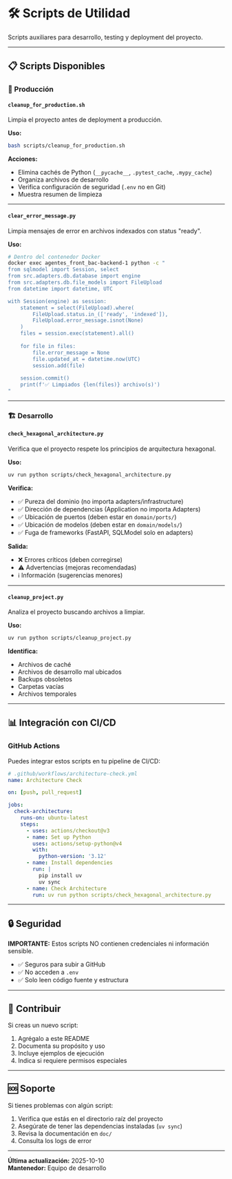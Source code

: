 # 🛠️ Scripts de Utilidad

Scripts auxiliares para desarrollo, testing y deployment del proyecto.

---

## 📋 Scripts Disponibles

### 🧹 Producción

#### `cleanup_for_production.sh`
Limpia el proyecto antes de deployment a producción.

**Uso:**
```bash
bash scripts/cleanup_for_production.sh
```

**Acciones:**
- Elimina cachés de Python (`__pycache__`, `.pytest_cache`, `.mypy_cache`)
- Organiza archivos de desarrollo
- Verifica configuración de seguridad (`.env` no en Git)
- Muestra resumen de limpieza

---

#### `clear_error_message.py`
Limpia mensajes de error en archivos indexados con status "ready".

**Uso:**
```bash
# Dentro del contenedor Docker
docker exec agentes_front_bac-backend-1 python -c "
from sqlmodel import Session, select
from src.adapters.db.database import engine
from src.adapters.db.file_models import FileUpload
from datetime import datetime, UTC

with Session(engine) as session:
    statement = select(FileUpload).where(
        FileUpload.status.in_(['ready', 'indexed']),
        FileUpload.error_message.isnot(None)
    )
    files = session.exec(statement).all()
    
    for file in files:
        file.error_message = None
        file.updated_at = datetime.now(UTC)
        session.add(file)
    
    session.commit()
    print(f'✅ Limpiados {len(files)} archivo(s)')
"
```

---

### 🏗️ Desarrollo

#### `check_hexagonal_architecture.py`
Verifica que el proyecto respete los principios de arquitectura hexagonal.

**Uso:**
```bash
uv run python scripts/check_hexagonal_architecture.py
```

**Verifica:**
- ✅ Pureza del dominio (no importa adapters/infrastructure)
- ✅ Dirección de dependencias (Application no importa Adapters)
- ✅ Ubicación de puertos (deben estar en `domain/ports/`)
- ✅ Ubicación de modelos (deben estar en `domain/models/`)
- ✅ Fuga de frameworks (FastAPI, SQLModel solo en adapters)

**Salida:**
- ❌ Errores críticos (deben corregirse)
- ⚠️ Advertencias (mejoras recomendadas)
- ℹ️ Información (sugerencias menores)

---

#### `cleanup_project.py`
Analiza el proyecto buscando archivos a limpiar.

**Uso:**
```bash
uv run python scripts/cleanup_project.py
```

**Identifica:**
- Archivos de caché
- Archivos de desarrollo mal ubicados
- Backups obsoletos
- Carpetas vacías
- Archivos temporales

---

## 📊 Integración con CI/CD

### GitHub Actions

Puedes integrar estos scripts en tu pipeline de CI/CD:

```yaml
# .github/workflows/architecture-check.yml
name: Architecture Check

on: [push, pull_request]

jobs:
  check-architecture:
    runs-on: ubuntu-latest
    steps:
      - uses: actions/checkout@v3
      - name: Set up Python
        uses: actions/setup-python@v4
        with:
          python-version: '3.12'
      - name: Install dependencies
        run: |
          pip install uv
          uv sync
      - name: Check Architecture
        run: uv run python scripts/check_hexagonal_architecture.py
```

---

## 🔒 Seguridad

**IMPORTANTE:** Estos scripts NO contienen credenciales ni información sensible.

- ✅ Seguros para subir a GitHub
- ✅ No acceden a `.env`
- ✅ Solo leen código fuente y estructura

---

## 📝 Contribuir

Si creas un nuevo script:

1. Agrégalo a este README
2. Documenta su propósito y uso
3. Incluye ejemplos de ejecución
4. Indica si requiere permisos especiales

---

## 🆘 Soporte

Si tienes problemas con algún script:

1. Verifica que estás en el directorio raíz del proyecto
2. Asegúrate de tener las dependencias instaladas (`uv sync`)
3. Revisa la documentación en `doc/`
4. Consulta los logs de error

---

**Última actualización:** 2025-10-10  
**Mantenedor:** Equipo de desarrollo
